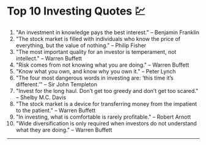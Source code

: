# Top 10 Investing Quotes 💹

1. "An investment in knowledge pays the best interest." – Benjamin Franklin  
2. "The stock market is filled with individuals who know the price of everything, but the value of nothing." – Philip Fisher  
3. "The most important quality for an investor is temperament, not intellect." – Warren Buffett  
4. "Risk comes from not knowing what you are doing." – Warren Buffett  
5. "Know what you own, and know why you own it." – Peter Lynch  
6. "The four most dangerous words in investing are: ‘this time it’s different.’" – Sir John Templeton  
7. "Invest for the long haul. Don’t get too greedy and don’t get too scared." – Shelby M.C. Davis  
8. "The stock market is a device for transferring money from the impatient to the patient." – Warren Buffett  
9. "In investing, what is comfortable is rarely profitable." – Robert Arnott  
10. "Wide diversification is only required when investors do not understand what they are doing." – Warren Buffett  

---
